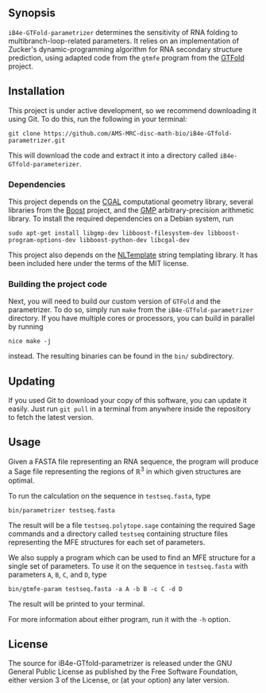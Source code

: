 ## Synopsis

`iB4e-GTFold-parametrizer` determines the sensitivity of RNA folding to multibranch-loop-related parameters.
It relies on an implementation of Zucker's dynamic-programming algorithm for RNA secondary structure prediction, using adapted code from the `gtmfe` program from the [GTFold][gtfold] project.

## Installation

This project is under active development, so we recommend downloading it using Git.
To do this, run the following in your terminal:

```
git clone https://github.com/AMS-MRC-disc-math-bio/iB4e-GTfold-parametrizer.git
```

This will download the code and extract it into a directory called `iB4e-GTfold-parameterizer`.

### Dependencies
This project depends on the [CGAL][cgal] computational geometry library, several libraries from the [Boost][boost] project, and the [GMP][gmp] arbitrary-precision arithmetic library.
To install the required dependencies on a Debian system, run

    sudo apt-get install libgmp-dev libboost-filesystem-dev libboost-program-options-dev libboost-python-dev libcgal-dev


This project also depends on the [NLTemplate] string templating library.
It has been included here under the terms of the MIT license.


### Building the project code
Next, you will need to build our custom version of `GTFold` and the parametrizer.
To do so, simply run `make` from the `iB4e-GTfold-parametrizer` directory.
If you have multiple cores or processors, you can build in parallel by running

    nice make -j

instead.
The resulting binaries can be found in the `bin/` subdirectory.

## Updating

If you used Git to download your copy of this software, you can update it easily.
Just run `git pull` in a terminal from anywhere inside the repository to fetch the latest version.

## Usage

Given a FASTA file representing an RNA sequence, the program will produce a Sage file representing the regions of ℝ<sup>3</sup> in which given structures are optimal.

To run the calculation on the sequence in `testseq.fasta`, type

    bin/parametrizer testseq.fasta

The result will be a file `testseq.polytope.sage` containing the required Sage commands and a directory called `testseq` containing structure files representing the MFE structures for each set of parameters.

We also supply a program which can be used to find an MFE structure for a single set of parameters.
To use it on the sequence in `testseq.fasta` with parameters `A`, `B`, `C`, and `D`, type

    bin/gtmfe-param testseq.fasta -a A -b B -c C -d D

The result will be printed to your terminal.

For more information about either program, run it with the `-h` option.

## License

The source for iB4e-GTfold-parametrizer is released under the GNU General Public License as published by the Free Software Foundation, either version 3 of the License, or (at your option) any later version.

[macports]: //www.macports.org/
[openmp]: http://openmp.org/
[opemmp-dl]: http://openmp.org/wp/openmp-compilers/
[gmp]: //gmplib.org/
[gmp-dl]: //gmplib.org/#DOWNLOAD
[sage]: //sagemath.org
[cgal]: //www.cgal.org
[boost]: //www.boost.org
[boost-getstarted]: //www.boost.org/doc/libs/1_57_0/more/getting_started/unix-variants.html
[cmake]: //www.cmake.org/download/
[NLTemplate]: //github.com/catnapgames/NLTemplate
[gtfold]: //gtfold.sourceforge.net/
